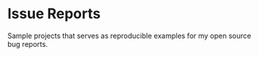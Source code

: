 # Issue Reports

Sample projects that serves as reproducible examples for my open source bug reports.